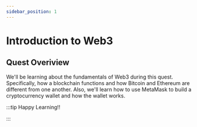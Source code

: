 ```yaml
---
sidebar_position: 1
---
```


# Introduction to Web3

## Quest Overiview
We'll be learning about the fundamentals of Web3 during this quest. Specifically, how a blockchain functions and how Bitcoin and Ethereum are different from one another. Also, we'll learn how to use MetaMask to build a cryptocurrency wallet and how the wallet works.

:::tip Happy Learning!!

<QuestButton text="Go To Quest" link="https://app.stackup.dev/quest_page/introduction-to-web3" />

:::
